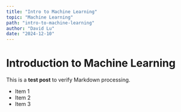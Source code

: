 ```yaml
---
title: "Intro to Machine Learning"
topic: "Machine Learning"
path: "intro-to-machine-learning"
author: "David Lu"
date: "2024-12-10"
---
```


# Introduction to Machine Learning

This is a **test post** to verify Markdown processing.

- Item 1
- Item 2
- Item 3
